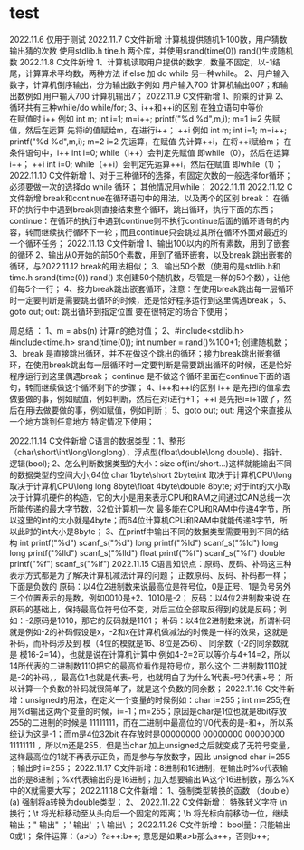 # test
2022.11.6 仅用于测试
2022.11.7 C文件新增 计算机提供随机1-100数，用户猜数输出猜的次数   使用stdlib.h  tine.h  两个库，并使用srand(time(0))   rand()生成随机数
2022.11.8 C文件新增 1、计算机读取用户提供的数字，数量不固定，以-1结尾，计算算术平均数，两种方法 if else 加 do while   另一种while。
                   2、用户输入数字，计算机倒序输出，分为输出数字例如 用户输入700 计算机输出007；和输出数例如 用户输入700 计算机输出7；
2022.11.9 C文件新增 1、阶乘的计算
                   2、循环共有三种while/do while/for;
                   3、i++和++i的区别 
                   在独立语句中等价  
                   在赋值时 i++ 例如 int m; int i=1;  m=i++; printf("%d %d",m,i); m=1 i=2  先赋值，然后在运算 先将i的值赋给m，在进行i++；
                           ++i 例如 int m; int i=1;  m=i++; printf("%d %d",m,i); m=2 i=2   先运算，在赋值  先计算++i，在将++i赋给m；
                    在条件语句中，i++  int i=0; while（i++）会判定先赋值 即while（0），然后在运算i++；
                                 ++i  int i=0; while（++i）会判定先运算++i，然后在赋值 即while（1）；
2022.11.10 C文件新增 1、对于三种循环的选择，有固定次数的一般选择for循环；必须要做一次的选择do while 循环； 其他情况用while；
2022.11.11
2022.11.12 C文件新增  break和continue在循环语句中的用法，以及两个的区别
                     break： 在循环的执行中中遇到break则直接结束整个循环，跳出循环，执行下面的东西；
                     continue：在循环的执行中遇到continue则不执行continue后面的循环语句的内容，转而继续执行循环下一轮；而且continue只会跳过其所在循环外面对最近的一个循环任务；
2022.11.13 C文件新增  1、输出100以内的所有素数，用到了嵌套的循环
                     2、输出从0开始的前50个素数，用到了循环嵌套，以及break 跳出嵌套的循环，与2022.11.12 break的用法相似；
                     3、输出50个数（使用的是stdlib.h和time.h srand(time(0)) rand() 来创建50个随机数，尽管是一样的50个数），让他们每5个一行；
                     4、接力break跳出嵌套循环，注意：在使用break跳出每一层循环时一定要判断是需要跳出循环的时候，还是恰好程序运行到这里偶遇break；
		     5、goto out; 
		        out:  跳出循环到指定位置  要在很特定的场合下使用；

周总结 ：     1、m = abs(n)
                计算n的绝对值；
             2、#include<stdlib.h>
                #include<time.h>
                srand(time(0));
                int number = rand()%100+1;
                创建随机数；
             3、break  是直接跳出循环，并不在做这个跳出的循环；接力break跳出嵌套循环，在使用break跳出每一层循环时一定要判断是需要跳出循环的时候，还是恰好程序运行到这里偶遇break；
                continue 是不做这个循环里面在continue下面的语句，转而继续做这个循环剩下的步骤；
             4、i++和++i的区别
                i++ 是先把i的值拿去做要做的事，例如赋值，例如判断，然后在对i进行+1；
                ++i 是先把i=i+1做了，然后在用i去做要做的事，例如赋值，例如判断；
	     5、goto out;
		out: 
   		用这个来直接从一个地方跳到任意地方 特定情况下使用；
                
2022.11.14 C文件新增 C语言的数据类型：1、整形（char\short\int\long\longlong）、浮点型(float\double\long double)、指针、逻辑(bool);
                                    2、怎么判断数据类型的大小：size of(int/short...)这样就能输出不同的数据类型的空间大小;64位
                                       char 1byte\short 2byte\int 取决于计算机CPU\long 取决于计算机CPU\long long 8byte\float 4byte\double 8byte;
				       对于int的大小取决于计算机硬件的构造，它的大小是用来表示CPU和RAM之间通过CAN总线一次所能传递的最大字节数，32位计算机一次
				       最多能在CPU和RAM中传递4字节，所以这里的int的大小就是4byte；而64位计算机CPU和RAM中就能传递8字节，所以此时的int大小是8byte；
                                    3、在printf中输出不同的数据类型需要用到不同的结构
                                       int        printf("%d") scanf_s("%d")
                                       long       printf("%ld") scanf_s("%ld")
                                       long long  printf("%lld") scanf_s("%lld")
                                       float      printf("%f") scanf_s("%f")
                                       double     printf("%f") scanf_s("%lf")
2022.11.15 C语言知识点：原码、反码、补码这三种表示方式都是为了解决计算机减法计算的问题；
                       正数原码、反码、补码都一样；
		       下面是负数的
		       原码：以4位2进制数来说最高位是符号位，0是正号、1是负号另外三个位置表示的是数，例如0010是+2、1010是-2；
		       反码：以4位2进制数来说 在原码的基础上，保持最高位符号位不变，对后三位全部取反得到的就是反码；例如：-2原码是1010，那它的反码就是1101；
		       补码：以4位2进制数来说，所谓补码就是例如-2的补码假设是x，-2和x在计算机做减法的时候是一样的效果，这就是补码，而补码涉及到 模（4位的模就是16、8位是256）、
		             同余数（-2的同余数就是 模16-2=14），也就是说在计算机计算中 例如4-2=2可以等价与4+14=2，所以14所代表的二进制数1110把它的最高位看作是符号位，那么这个		                 二进制数1110就是-2的补码，，最高位1也就是代表-号，也就明白了为什么1代表-号0代表+号；
			     所以计算一个负数的补码就很简单了，就是这个负数的同余数；
2022.11.16 C文件新增：unsigned的用法，在定义一个变量的时候例如：char i=255；int m=255;在用%d输出这两个变量的时候，i=-1；m=255；原因是char是1位也就是8bit存放255的二进制的时候是
	 	     11111111，而在二进制中最高位的1/0代表的是-和+，所以系统认为这是-1；而m是4位32bit 在存放时是00000000 00000000 00000000 11111111 ，所以m还是255，但是当char                      加上unsigned之后就变成了无符号变量，这样最高位的1就不再表示正负，而是参与存放数字，因此 unsigned char i=255 ；输出时 i=255；
2022.11.17 C文件新增：8进制和16进制，在输出时%o代表输出的是8进制；%x代表输出的是16进制；加入想要输出1A这个16进制数，那么%X中的X就需要大写；
2022.11.18 C文件新增： 1、强制类型转换的函数 （double）(a) 强制将a转换为double类型；
                      2、
2022.11.22 C文件新增： 特殊转义字符 \n 换行；\t 将光标移动至从头向后一个固定的距离；\b 将光标向前移动一位，继续输出；\" 输出" ；\' 输出' ；\\ 输出\ ；
2022.11.26 C文件新增：  bool量：只能输出0或1；
                       条件运算：（a>b）?a++:b++;  意思是如果a>b那么a++，否则b++;
 


